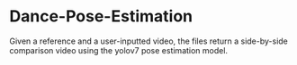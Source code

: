 # Dance-Pose-Estimation
Given a reference and a user-inputted video, the files return a side-by-side comparison video using the yolov7 pose estimation model.
